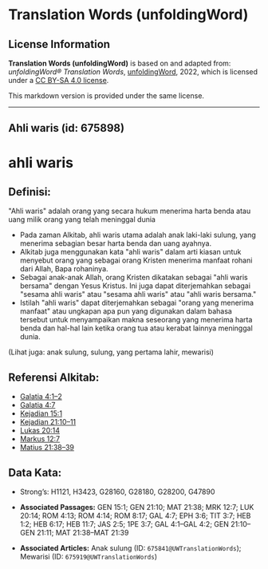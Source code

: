 # Translation Words (unfoldingWord)

## License Information

**Translation Words (unfoldingWord)** is based on and adapted from: _unfoldingWord® Translation Words_, [unfoldingWord](https://unfoldingword.org/utw), 2022, which is licensed under a [CC BY-SA 4.0 license](https://creativecommons.org/licenses/by-sa/4.0/legalcode.en).

This markdown version is provided under the same license.



--------------------------------

## Ahli waris (id: 675898)

ahli waris
==========

Definisi:
---------

"Ahli waris" adalah orang yang secara hukum menerima harta benda atau uang milik orang yang telah meninggal dunia

* Pada zaman Alkitab, ahli waris utama adalah anak laki\-laki sulung, yang menerima sebagian besar harta benda dan uang ayahnya.
* Alkitab juga menggunakan kata "ahli waris" dalam arti kiasan untuk menyebut orang yang sebagai orang Kristen menerima manfaat rohani dari Allah, Bapa rohaninya.
* Sebagai anak\-anak Allah, orang Kristen dikatakan sebagai "ahli waris bersama" dengan Yesus Kristus. Ini juga dapat diterjemahkan sebagai "sesama ahli waris" atau "sesama ahli waris" atau "ahli waris bersama."
* Istilah "ahli waris" dapat diterjemahkan sebagai "orang yang menerima manfaat" atau ungkapan apa pun yang digunakan dalam bahasa tersebut untuk menyampaikan makna seseorang yang menerima harta benda dan hal\-hal lain ketika orang tua atau kerabat lainnya meninggal dunia.

(Lihat juga: anak sulung, sulung, yang pertama lahir, mewarisi)

Referensi Alkitab:
------------------

* [Galatia 4:1–2](https://ref.ly/Gal4:1-Gal4:2)
* [Galatia 4:7](https://ref.ly/Gal4:7)
* [Kejadian 15:1](https://ref.ly/Gen15:1)
* [Kejadian 21:10–11](https://ref.ly/Gen21:10-Gen21:11)
* [Lukas 20:14](https://ref.ly/Luke20:14)
* [Markus 12:7](https://ref.ly/Mark12:7)
* [Matius 21:38–39](https://ref.ly/Matt21:38-Matt21:39)

Data Kata:
----------

* Strong’s: H1121, H3423, G28160, G28180, G28200, G47890

* **Associated Passages:** GEN 15:1; GEN 21:10; MAT 21:38; MRK 12:7; LUK 20:14; ROM 4:13; ROM 4:14; ROM 8:17; GAL 4:7; EPH 3:6; TIT 3:7; HEB 1:2; HEB 6:17; HEB 11:7; JAS 2:5; 1PE 3:7; GAL 4:1–GAL 4:2; GEN 21:10–GEN 21:11; MAT 21:38–MAT 21:39
* **Associated Articles:** Anak sulung (ID: `675841@UWTranslationWords`); Mewarisi (ID: `675919@UWTranslationWords`)

